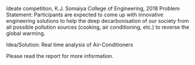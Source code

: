 Ideate competition, K.J. Somaiya College of Engineering, 2018
Problem Statement: Participants are expected to come up with innovative engineering solutions to help the deep decarbonisation of our society from all possible pollution sources (cooking, air conditioning, etc.) to reverse the global warming.

Idea/Solution: Real time analysis of Air-Conditioners

Please read the report for more information.
